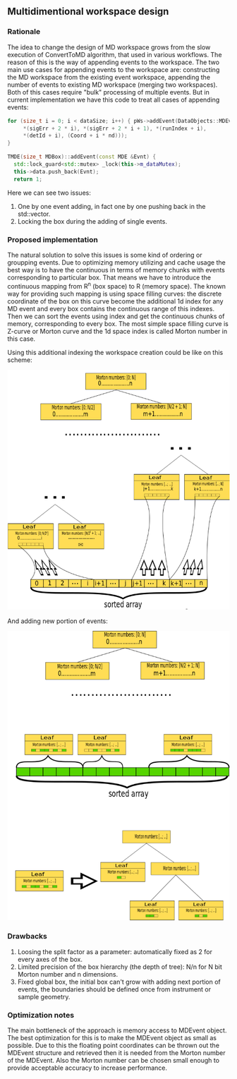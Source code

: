 ## Multidimentional workspace design

### Rationale

The idea to change the design of MD workspace grows from the slow execution of ConvertToMD algorithm, that used in
various workflows. The reason of this is the way of appending events to the workspace. The two main use cases for
appending events to the workspace are: constructing the MD workspace from the existing event workspace, appending the
number of events to existing MD workspace (merging two workspaces). Both of this cases require "bulk" processing of
multiple events. But in current implementation we have this code to treat all cases of appending events:

``` c++
for (size_t i = 0; i < dataSize; i++) { pWs->addEvent(DataObjects::MDEvent<nd>(
     *(sigErr + 2 * i), *(sigErr + 2 * i + 1), *(runIndex + i),
     *(detId + i), (Coord + i * nd)));
}
```

```c++
TMDE(size_t MDBox)::addEvent(const MDE &Evnt) {
  std::lock_guard<std::mutex> _lock(this->m_dataMutex);
  this->data.push_back(Evnt);
  return 1;
```

Here we can see two issues:
1. One by one event adding, in fact one by one pushing back in the std::vector.  
2. Locking the box during the adding of single events.

### Proposed implementation

The natural solution to solve this issues is some kind of ordering or groupping events. Due to optimizing memory
utilizing and cache usage the best way is to have the continuous in terms of memory chunks with events corresponding
to particular box. That means we have to introduce the continuous mapping from R<sup>n</sup> (box space) to R
(memory space). The known way for providing such mapping is using space filling curves: the discrete coordinate of the
box on this curve become the additional 1d index for any MD event and every box contains the continuous range of this 
indexes. Then we can sort the events using index and get the continuous chunks of memory, corresponding to every box. 
The most simple space filling curve is Z-curve or Morton curve and the 1d space index is called Morton number in this
case. 

Using this additional indexing the workspace creation could be like on this scheme:

![MD workspace structure](MDSpace.png)

And adding new portion of events:  

![Merging thw new portion](merging_md_space.png) 

### Drawbacks

1. Loosing the split factor as a parameter: automatically fixed as 2 for every axes of the box.
2. Limited precision of the box hierarchy (the depth of tree): N/n for N bit Morton number and n dimensions.
3. Fixed global box, the initial box can't grow with adding next portion of events, the boundaries should be defined
once from instrument  or sample geometry. 

### Optimization notes

The main bottleneck of the approach is memory access to MDEvent object. The best optimization for this is to make the
MDEvent object as small as possible. Due to this the floating point coordinates can be thrown out the MDEvent structure 
and retrieved then it is needed from the Morton number of the MDEvent. Also the Morton number can be chosen small enough 
to provide acceptable accuracy to increase performance.
